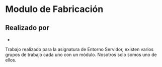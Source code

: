 # Modulo de Fabricación

###

## Realizado por
- 

Trabajo realizado para la asignatura de Entorno Servidor, existen varios grupos de trabajo cada uno con un módulo. Nosotros solo somos uno de ellos.
